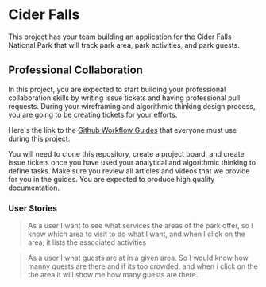 # Cider Falls

This project has your team building an application for the Cider Falls National Park that will track park area, park activities, and park guests.

## Professional Collaboration

In this project, you are expected to start building your professional collaboration skills by writing issue tickets and having professional pull requests. During your wireframing and algorithmic thinking design process, you are going to be creating tickets for your efforts.

Here's the link to the [Github Workflow Guides](https://nashville-software-school.github.io/github-workflow/) that everyone must use during this project.

You will need to clone this repository, create a project board, and create issue tickets once you have used your analytical and algorithmic thinking to define tasks. Make sure you review all articles and videos that we provide for you in the guides. You are expected to produce high quality documentation.

### User Stories

>As a user I want to see what services the areas of the park offer,
so I know which area to visit to do what I want,
and when I click on the area, it lists the associated activities

>As a user I what guests are at in a given area. So I would know how manny guests are there and if its too crowded. and when i click on the the area it will show me how many guests are there.

>